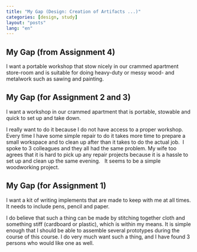 ```yaml
---
title: "My Gap (Design: Creation of Artifacts ...)"
categories: [design, study]
layout: "posts"
lang: "en"
---
```


## My Gap (from Assignment 4)

I want a portable workshop that&nbsp;stow nicely in our crammed apartment store-room and is&nbsp;suitable for doing heavy-duty or messy wood- and metalwork such as&nbsp;sawing and painting.


## My Gap (for Assignment 2 and 3)

I want a workshop in our crammed apartment that is portable, stowable and quick to set up and take down. &nbsp;

I really want to do it because I do not have access to a proper workshop. Every time I have some simple repair to do it takes more time to prepare a small workspace and to clean up after than it takes to do the actual job. &nbsp;I spoke to 3 colleagues and they all had the same problem. My wife too agrees that it is hard to pick up any repair projects because it is a hassle to set up and clean up the same evening. &nbsp;
It seems to be a simple woodworking project.


## My Gap (for Assignment 1)


I want a kit of writing implements that are made to keep with me at all times. It needs to include pens, pencil and paper.

I do believe that such a thing can be made by stitching together cloth and something stiff (cardboard or plastic), which is within my means. It is simple enough that I should be able to assemble several prototypes during the course of this course.
I do very much want such a thing, and&nbsp;I have found 3 persons who would like one as well.